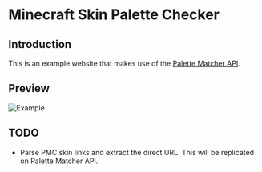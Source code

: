 # Minecraft Skin Palette Checker

## Introduction
This is an example website that makes use of the [Palette Matcher API](https://github.com/Zitzabis/palette_matcher).


## Preview
![Example](https://i.imgur.com/ZNdXLn8.png "Example")

## TODO
- Parse PMC skin links and extract the direct URL. This will be replicated on Palette Matcher API.